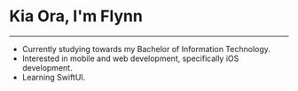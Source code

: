 # Kia Ora, I'm Flynn

-------------------------

- Currently studying towards my Bachelor of Information Technology.
- Interested in mobile and web development, specifically iOS development.
- Learning SwiftUI.
